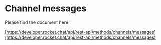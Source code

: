 # Channel messages

Please find the document here: 

[https://developer.rocket.chat/api/rest-api/methods/channels/messages](https://developer.rocket.chat/api/rest-api/methods/channels/messages)

